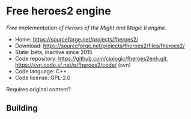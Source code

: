 # Free heroes2 engine

_Free implementation of Heroes of the Might and Magic II engine._

- Home: https://sourceforge.net/projects/fheroes2/
- Download: https://sourceforge.net/projects/fheroes2/files/fheroes2/
- State: beta, inactive since 2015
- Code repository: https://github.com/ciplogic/fheroes2enh.git, https://svn.code.sf.net/p/fheroes2/code/ (svn)
- Code language: C++
- Code license: GPL-2.0

Requires original content?

## Building


